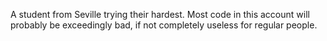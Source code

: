 A student from Seville trying their hardest.
Most code in this account will probably be exceedingly bad, if not completely useless for
regular people.
